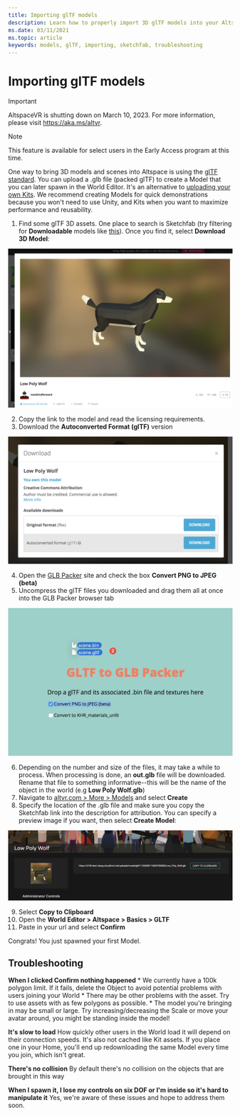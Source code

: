```yaml
---
title: Importing glTF models
description: Learn how to properly import 3D glTF models into your AltspaceVR experiences and troubleshoot any issues.
ms.date: 03/11/2021
ms.topic: article
keywords: models, glTF, importing, sketchfab, troubleshooting
---
```


# Importing glTF models

>[!Important]
>AltspaceVR is shutting down on March 10, 2023. For more information, please visit https://aka.ms/altvr.

> [!NOTE]
> This feature is available for select users in the Early Access program at this time.

One way to bring 3D models and scenes into Altspace is using the [glTF standard](https://en.wikipedia.org/wiki/GlTF). You can upload a .glb file (packed glTF) to create a Model that you can later spawn in the World Editor. It's an alternative to [uploading your own Kits](uploading-custom-kits.md). We recommend creating Models for quick demonstrations because you won't need to use Unity, and Kits when you want to maximize performance and reusability. 

1. Find some glTF 3D assets. One place to search is Sketchfab (try filtering for **Downloadable** models like [this](https://sketchfab.com/search?features=downloadable&q=low+poly+wolf&sort_by=-pertinence&type=models)). Once you find it, select **Download 3D Model**:

![3D dog model from Sketchfab](images/importing-models-img-01.png)

2. Copy the link to the model and read the licensing requirements. 
3. Download the **Autoconverted Format (glTF)** version

![Sketchfab download options with auto converted format highlighted](images/importing-models-img-02.png)

4. Open the [GLB Packer](https://glb-packer.glitch.me) site and check the box **Convert PNG to JPEG (beta)**
5. Uncompress the glTF files you downloaded and drag them all at once into the GLB Packer browser tab

![Window showing model uncompression](images/importing-models-img-03.png)

6. Depending on the number and size of the files, it may take a while to process. When processing is done, an **out.glb** file will be downloaded. Rename that file to something informative--this will be the name of the object in the world (e.g **Low Poly Wolf.glb**)
7. Navigate to [altvr.com > More > Models](https://account.altvr.com/users/sign_in) and select **Create**
8. Specify the location of the .glb file and make sure you copy the Sketchfab link into the description for attribution. You can specify a preview image if you want, then select **Create Model**:

![Model preview in AltspaceVR](images/importing-models-img-04.png)

9. Select **Copy to Clipboard**
10. Open the **World Editor > Altspace > Basics > GLTF**
11. Paste in your url and select **Confirm**

Congrats! You just spawned your first Model.

## Troubleshooting

**When I clicked **Confirm** nothing happened**
    * We currently have a 100k polygon limit. If it fails, delete the Object to avoid potential problems with users joining your World
    * There may be other problems with the asset. Try to use assets with as few polygons as possible.
    * The model you're bringing in may be small or large. Try increasing/decreasing the Scale or move your avatar around, you might be standing inside the model!

**It's slow to load**
How quickly other users in the World load it will depend on their connection speeds. It's also not cached like Kit assets. If you place one in your Home, you'll end up redownloading the same Model every time you join, which isn't great.

**There's no collision**
By default there's no collision on the objects that are brought in this way

**When I spawn it, I lose my controls on six DOF or I'm inside so it's hard to manipulate it**
Yes, we're aware of these issues and hope to address them soon.  